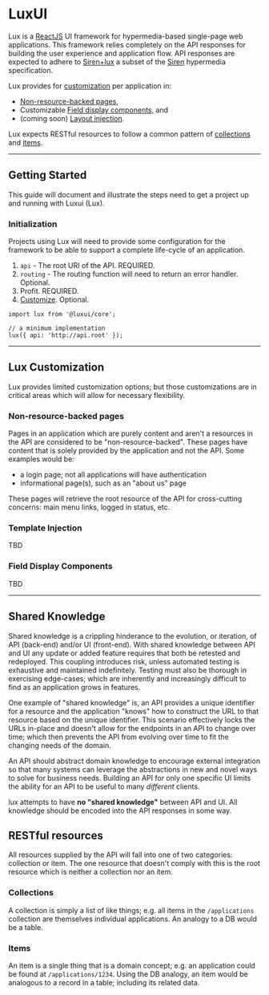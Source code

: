 LuxUI
=====

Lux is a [ReactJS] UI framework for hypermedia-based single-page web applications. This framework relies completely on the API responses for building the user experience and application flow. API responses are expected to adhere to [Siren+lux](SIREN+LUX) a subset of the [Siren] hypermedia specification.

Lux provides for [customization](#lux-customization) per application in:

  - [Non-resource-backed pages](#nonresourcebacked-pages),
  - Customizable [Field display components](#field-display-components), and
  - (coming soon) [Layout injection](template-injection).

Lux expects RESTful resources to follow a common pattern of [collections](#collections) and [items](#items).

---

## Getting Started

This guide will document and illustrate the steps need to get a project up and running with Luxui (Lux).

### Initialization

Projects using Lux will need to provide some configuration for the framework to be able to support a complete life-cycle of an application.

  1. `api` - The root URI of the API. REQUIRED.
  2. `routing` - The routing function will need to return an error handler. Optional.
  3. Profit. REQUIRED.
  4. [Customize](lux-customization). Optional.

```
import lux from '@luxui/core';

// a minimum implementation
lux({ api: 'http://api.root' });
```

---

## Lux Customization

Lux provides limited customization options; but those customizations are in critical areas which will allow for necessary flexibility.

### Non-resource-backed pages

Pages in an application which are purely content and aren't a resources in the API are considered to be "non-resource-backed". These pages have content that is solely provided by the application and not the API. Some examples would be:

  - a login page; not all applications will have authentication
  - informational page(s), such as an "about us" page

These pages will retrieve the root resource of the API for cross-cutting concerns: main menu links, logged in status, etc.

### Template Injection

TBD

### Field Display Components

TBD

---

## Shared Knowledge

Shared knowledge is a crippling hinderance to the evolution, or iteration, of API (back-end) and/or UI (front-end). With shared knowledge between API and UI any update or added feature requires that both be retested and redeployed. This coupling introduces risk, unless automated testing is exhaustive and maintained indefinitely. Testing must also be thorough in exercising edge-cases; which are inherently and increasingly difficult to find as an application grows in features.

One example of "shared knowledge" is, an API provides a unique identifier for a resource and the application "knows" how to construct the URL to that resource based on the unique identifier. This scenario effectively locks the URLs in-place and doesn't allow for the endpoints in an API to change over time; which then prevents the API from evolving over time to fit the changing needs of the domain.

An API should abstract domain knowledge to encourage external integration so that many systems can leverage the abstractions in new and novel ways to solve for business needs. Building an API for only one specific UI limits the ability for an API to be useful to many *different* clients.

lux attempts to have **no "shared knowledge"** between API and UI. All knowledge should be encoded into the API responses in some way.

## RESTful resources

All resources supplied by the API will fall into one of two categories: collection or item. The one resource that doesn't comply with this is the root resource which is neither a collection nor an item.

### Collections

A collection is simply a list of like things; e.g. all items in the `/applications` collection are themselves individual applications. An analogy to a DB would be a table.

### Items

An item is a single thing that is a domain concept; e.g. an application could be found at `/applications/1234`. Using the DB analogy, an item would be analogous to a record in a table; including its related data.


[ReactJS]: https://facebook.github.io/react/
[Siren]: https://github.com/kevinswiber/siren
